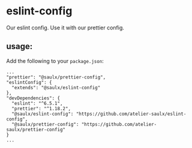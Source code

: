 # eslint-config
Our eslint config. Use it with our prettier config.

## usage:
Add the following to your `package.json`:
```
...
"prettier": "@saulx/prettier-config",
"eslintConfig": {
  "extends": "@saulx/eslint-config"
},
"devDependencies": {
  "eslint": "^6.5.1",
  "prettier": "^1.18.2",
  "@saulx/eslint-config": "https://github.com/atelier-saulx/eslint-config",
  "@saulx/prettier-config": "https://github.com/atelier-saulx/prettier-config"
}
...
```

